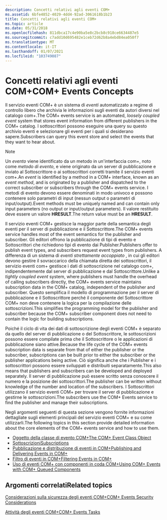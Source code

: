 ```yaml
---
description: Concetti relativi agli eventi COM+
ms.assetid: 6bfe4852-4029-4dd4-92ad-3061618b1b23
title: Concetti relativi agli eventi COM+
ms.topic: article
ms.date: 05/31/2018
ms.openlocfilehash: 811dbca17c4e90ba5e8c2bcb8c918ce6634487e5
ms.sourcegitcommit: c7add10d695482e1ceb72d62b8a4ebd84ea050f7
ms.translationtype: MT
ms.contentlocale: it-IT
ms.lasthandoff: 01/07/2021
ms.locfileid: "103749087"
---
```

# <a name="com-events-concepts"></a><span data-ttu-id="a7696-103">Concetti relativi agli eventi COM+</span><span class="sxs-lookup"><span data-stu-id="a7696-103">COM+ Events Concepts</span></span>

<span data-ttu-id="a7696-104">Il servizio eventi COM+ è un sistema di *eventi* automatizzato a regime di controllo libero che archivia le informazioni sugli eventi da autori diversi nel catalogo com+.</span><span class="sxs-lookup"><span data-stu-id="a7696-104">The COM+ events service is an automated, *loosely coupled event* system that stores event information from different publishers in the COM+ catalog.</span></span> <span data-ttu-id="a7696-105">I sottoscrittori possono eseguire una query su questo archivio eventi e selezionare gli eventi per i quali si desiderano sapere.</span><span class="sxs-lookup"><span data-stu-id="a7696-105">Subscribers can query this event store and select the events that they want to hear about.</span></span>

> [!Note]  
> <span data-ttu-id="a7696-106">Un *evento* viene identificato da un metodo in un'interfaccia com+, noto come *metodo di evento*, e viene originato da un server di pubblicazione e inviato al Sottoscrittore o ai sottoscrittori corretti tramite il servizio eventi com+.</span><span class="sxs-lookup"><span data-stu-id="a7696-106">An *event* is identified by a method in a COM+ interface, known as an *event method*, and is originated by a publisher and dispatched to the correct subscriber or subscribers through the COM+ events service.</span></span> <span data-ttu-id="a7696-107">I metodi di evento devono essere denominati in modo univoco e possono contenere solo parametri di input (nessun output o parametri di input/output).</span><span class="sxs-lookup"><span data-stu-id="a7696-107">Event methods must be uniquely named and can contain only input parameters (no output or input/output parameters).</span></span> <span data-ttu-id="a7696-108">Il valore restituito deve essere un valore **HRESULT**.</span><span class="sxs-lookup"><span data-stu-id="a7696-108">The return value must be an **HRESULT**.</span></span>

 

<span data-ttu-id="a7696-109">Il servizio eventi COM+ gestisce la maggior parte della semantica degli eventi per il server di pubblicazione e il Sottoscrittore.</span><span class="sxs-lookup"><span data-stu-id="a7696-109">The COM+ events service handles most of the event semantics for the publisher and subscriber.</span></span> <span data-ttu-id="a7696-110">Gli editori offrono la pubblicazione di tipi di evento e Sottoscrittori che richiedono tipi di evento dai Publisher.</span><span class="sxs-lookup"><span data-stu-id="a7696-110">Publishers offer to publish event types, and subscribers request event types from publishers.</span></span> <span data-ttu-id="a7696-111">A differenza di un sistema di *eventi strettamente accoppiato* , in cui gli editori devono gestire il sovraccarico della chiamata diretta dei sottoscrittori, il servizio eventi com+ gestisce i dati di sottoscrizione nel catalogo com+, indipendentemente dal server di pubblicazione e dal Sottoscrittore.</span><span class="sxs-lookup"><span data-stu-id="a7696-111">Unlike a *tightly coupled event* system, where publishers must handle the overhead of calling subscribers directly, the COM+ events service maintains subscription data in the COM+ catalog, independent of the publisher and subscriber.</span></span> <span data-ttu-id="a7696-112">Questo semplifica il modello di programmazione per il server di pubblicazione e il Sottoscrittore perché il componente del Sottoscrittore COM+ non deve contenere la logica per la compilazione delle sottoscrizioni.</span><span class="sxs-lookup"><span data-stu-id="a7696-112">This simplifies the programming model for the publisher and subscriber because the COM+ subscriber component does not need to contain the logic for building subscriptions.</span></span>

<span data-ttu-id="a7696-113">Poiché il ciclo di vita dei dati di sottoscrizione degli eventi COM+ è separato da quello del server di pubblicazione o del Sottoscrittore, le sottoscrizioni possono essere compilate prima che il Sottoscrittore o le applicazioni di pubblicazione siano attive.</span><span class="sxs-lookup"><span data-stu-id="a7696-113">Because the life cycle of the COM+ events subscription data is separate from that of either the publisher or the subscriber, subscriptions can be built prior to either the subscriber or the publisher applications being active.</span></span> <span data-ttu-id="a7696-114">Ciò significa anche che i Publisher e i sottoscrittori possono essere sviluppati e distribuiti separatamente.</span><span class="sxs-lookup"><span data-stu-id="a7696-114">This also means that publishers and subscribers can be developed and deployed separately.</span></span> <span data-ttu-id="a7696-115">Il server di pubblicazione può essere scritto senza conoscere il numero e la posizione dei sottoscrittori.</span><span class="sxs-lookup"><span data-stu-id="a7696-115">The publisher can be written without knowledge of the number and location of the subscribers.</span></span> <span data-ttu-id="a7696-116">I Sottoscrittori utilizzano il servizio eventi COM+ per trovare il server di pubblicazione e gestirne le sottoscrizioni.</span><span class="sxs-lookup"><span data-stu-id="a7696-116">The subscribers use the COM+ Events service to find the publisher and manage their subscriptions.</span></span>

<span data-ttu-id="a7696-117">Negli argomenti seguenti di questa sezione vengono fornite informazioni dettagliate sugli elementi principali del servizio eventi COM+ e su come utilizzarli.</span><span class="sxs-lookup"><span data-stu-id="a7696-117">The following topics in this section provide detailed information about the core elements of the COM+ events service and how to use them.</span></span>

-   [<span data-ttu-id="a7696-118">Oggetto della classe di evento COM+</span><span class="sxs-lookup"><span data-stu-id="a7696-118">The COM+ Event Class Object</span></span>](the-com--event-class-object.md)
-   [<span data-ttu-id="a7696-119">Sottoscrizioni</span><span class="sxs-lookup"><span data-stu-id="a7696-119">Subscriptions</span></span>](subscriptions.md)
-   [<span data-ttu-id="a7696-120">Pubblicazione e distribuzione di eventi in COM+</span><span class="sxs-lookup"><span data-stu-id="a7696-120">Publishing and Delivering Events in COM+</span></span>](publishing-and-delivering-events-in-com-.md)
-   [<span data-ttu-id="a7696-121">Filtro di eventi in COM+</span><span class="sxs-lookup"><span data-stu-id="a7696-121">Filtering Events in COM+</span></span>](filtering-events-in-com-.md)
-   [<span data-ttu-id="a7696-122">Uso di eventi COM+ con componenti in coda COM+</span><span class="sxs-lookup"><span data-stu-id="a7696-122">Using COM+ Events with COM+ Queued Components</span></span>](using-com--events-with-com--queued-components.md)

## <a name="related-topics"></a><span data-ttu-id="a7696-123">Argomenti correlati</span><span class="sxs-lookup"><span data-stu-id="a7696-123">Related topics</span></span>

<dl> <dt>

[<span data-ttu-id="a7696-124">Considerazioni sulla sicurezza degli eventi COM+</span><span class="sxs-lookup"><span data-stu-id="a7696-124">COM+ Events Security Considerations</span></span>](com--events-security-considerations.md)
</dt> <dt>

[<span data-ttu-id="a7696-125">Attività degli eventi COM+</span><span class="sxs-lookup"><span data-stu-id="a7696-125">COM+ Events Tasks</span></span>](com--events-tasks.md)
</dt> </dl>

 

 



